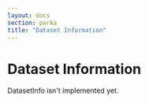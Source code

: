 ```yaml
---
layout: docs
section: parka
title: "Dataset Information"
---
```


# Dataset Information

DatasetInfo isn't implemented yet.